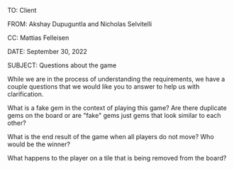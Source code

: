 TO: Client

FROM: Akshay Dupuguntla and Nicholas Selvitelli

CC: Mattias Felleisen

DATE: September 30, 2022

SUBJECT: Questions about the game

While we are in the process of understanding the requirements, we have a couple 
questions that we would like you to answer to help us with clarification. 

What is a fake gem in the context of playing this game? Are there duplicate gems on the board or are 
"fake" gems just gems that look similar to each other?

What is the end result of the game when all players do not move? Who would be the winner?

What happens to the player on a tile that is being removed from the board?
